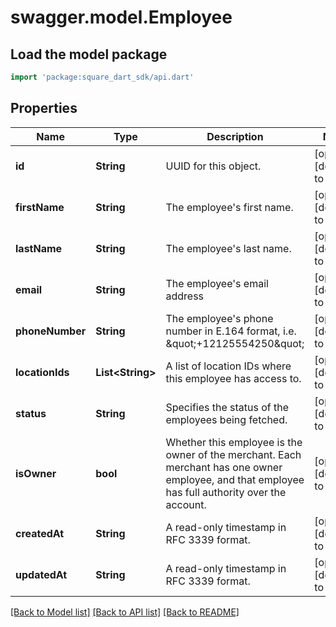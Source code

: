 # swagger.model.Employee

## Load the model package
```dart
import 'package:square_dart_sdk/api.dart'
```

## Properties
Name | Type | Description | Notes
------------ | ------------- | ------------- | -------------
**id** | **String** | UUID for this object. | [optional] [default to null]
**firstName** | **String** | The employee&#x27;s first name. | [optional] [default to null]
**lastName** | **String** | The employee&#x27;s last name. | [optional] [default to null]
**email** | **String** | The employee&#x27;s email address | [optional] [default to null]
**phoneNumber** | **String** | The employee&#x27;s phone number in E.164 format, i.e. \&quot;+12125554250\&quot; | [optional] [default to null]
**locationIds** | **List&lt;String&gt;** | A list of location IDs where this employee has access to. | [optional] [default to []]
**status** | **String** | Specifies the status of the employees being fetched. | [optional] [default to null]
**isOwner** | **bool** | Whether this employee is the owner of the merchant. Each merchant has one owner employee, and that employee has full authority over the account. | [optional] [default to null]
**createdAt** | **String** | A read-only timestamp in RFC 3339 format. | [optional] [default to null]
**updatedAt** | **String** | A read-only timestamp in RFC 3339 format. | [optional] [default to null]

[[Back to Model list]](../README.md#documentation-for-models) [[Back to API list]](../README.md#documentation-for-api-endpoints) [[Back to README]](../README.md)

